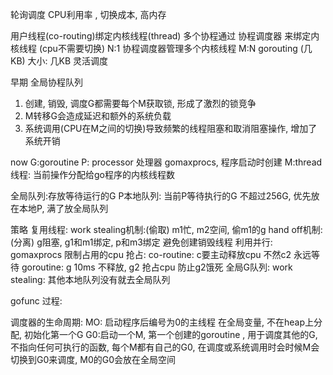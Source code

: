 轮询调度
CPU利用率 , 切换成本, 高内存

用户线程(co-routing)绑定内核线程(thread)
多个协程通过 协程调度器 来绑定内核线程  (cpu不需要切换)  N:1
协程调度器管理多个内核线程   M:N
gorouting (几KB)
大小: 几KB
灵活调度

早期
全局协程队列
1. 创建, 销毁, 调度G都需要每个M获取锁, 形成了激烈的锁竞争
2. M转移G会造成延迟和额外的系统负载
3. 系统调用(CPU在M之间的切换)导致频繁的线程阻塞和取消阻塞操作, 增加了系统开销


now
G:goroutine
P: processor 处理器 gomaxprocs, 程序启动时创建
M:thread线程: 当前操作分配给go程序的内核线程数

全局队列:存放等待运行的G
P本地队列: 当前P等待执行的G 不超过256G, 优先放在本地P, 满了放全局队列

策略
复用线程:
work stealing机制:(偷取) m1忙, m2空间, 偷m1的g
hand off机制:(分离) g阻塞, g1和m1绑定, p和m3绑定
避免创建销毁线程
利用并行: gomaxprocs 限制占用的cpu
抢占: co-routine: c要主动释放cpu 不然c2 永远等待
goroutine: g 10ms 不释放, g2 抢占cpu 防止g2饿死
全局G队列: work stealing: 其他本地队列没有就去全局队列

gofunc 过程:


调度器的生命周期:
MO: 启动程序后编号为0的主线程 在全局变量, 不在heap上分配, 初始化第一个G
G0:启动一个M, 第一个创建的goroutine , 用于调度其他的G, 不指向任何可执行的函数, 每个M都有自己的G0, 在调度或系统调用时会时候M会切换到G0来调度, M0的G0会放在全局空间
